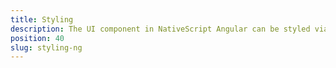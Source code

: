 ```yaml
---
title: Styling
description: The UI component in NativeScript Angular can be styled via CSS while using classes, selectors and IDs. The examples cover the scenarios for setting CSS via code-behind.
position: 40
slug: styling-ng
---
```

